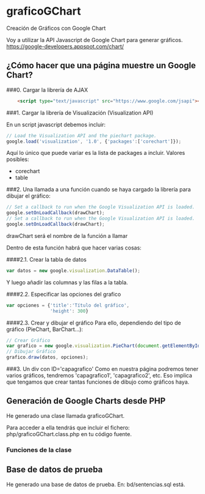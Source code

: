 graficoGChart
=============

Creación de Gráficos con Google Chart

Voy a utilizar la API Javascript de Google Chart para generar gráficos.
https://google-developers.appspot.com/chart/

¿Cómo hacer que una página muestre un Google Chart?
---------------------------------------------------
###0. Cargar la librería de AJAX

```html
    <script type="text/javascript" src="https://www.google.com/jsapi"></script>
```

###1. Cargar la librería de Visualización (Visualization API)

En un script javascript debemos incluir:

```javascript
// Load the Visualization API and the piechart package.
google.load('visualization', '1.0', {'packages':['corechart']});
```

Aquí lo único que puede variar es la lista de packages a incluir. Valores posibles:
+ corechart
+ table

###2. Una llamada a una función cuando se haya cargado la librería para dibujar el gráfico:

```javascript
// Set a callback to run when the Google Visualization API is loaded.
google.setOnLoadCallback(drawChart);
// Set a callback to run when the Google Visualization API is loaded.
google.setOnLoadCallback(drawChart);
```

drawChart será el nombre de la función a llamar

Dentro de esta función habrá que hacer varias cosas:

####2.1. Crear la tabla de datos

```javascript
var datos = new google.visualization.DataTable();
```

Y luego añadir las columnas y las filas a la tabla.
	
####2.2. Especificar las opciones del grafico

```javascript
var opciones = {'title':'Título del gráfico',
				'height': 300}
```
					
####2.3. Crear y dibujar el gráfico
Para ello, dependiendo del tipo de gráfico (PieChart, BarChart...):

```javascript
// Crear Gráfico
var grafico = new google.visualization.PieChart(document.getElementById('capaGrafico'));
// Dibujar Gráfico
grafico.draw(datos, opciones);
```

###3. Un div con ID='capagrafico'
Como en nuestra página podremos tener varios gráficos, tendremos 'capagrafico1', 'capagrafico2', etc.
Eso implica que tengamos que crear tantas funciones de dibujo como gráficos haya.
	

Generación de Google Charts desde PHP
-------------------------------------

He generado una clase llamada graficoGChart.

Para acceder a ella tendrás que incluir el fichero:
	php/graficoGChart.class.php
en tu código fuente.

### Funciones de la clase


Base de datos de prueba
-----------------------

He generado una base de datos de prueba. En: bd/sentencias.sql está.
